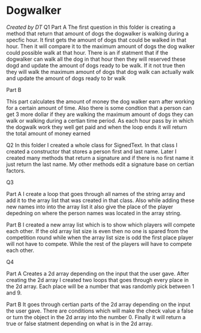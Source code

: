# Dogwalker
*Created by DT* 
Q1 
Part A
The first question in this folder is creating a method that return that amount of dogs the dogwalker is walking during a specfic hour. It first gets the amount of dogs that could be walked in that hour. Then it will compare it to the maximum amount of dogs the dog walker could possible walk at that hour. There is an if statment that if the dogwalker can walk all the dog in that hour then they will reserved these dogd and update the amount of dogs ready to be walk. If it not true then they will walk the maximum amount of dogs that dog walk can actually walk and update the amount of dogs ready to br walk 

Part B

This part calculates the amount of money the dog walker earn after working for a certain amount of time. Also there is some condtion that a person can get 3 more dollar if they are walking the maximum amount of dogs they can walk or walking during a certian time period. As each hour pass by in which the dogwalk work they well get paid and when the loop ends it will return the total amount of money earned   

Q2
In this folder I created a whole class for SignedText. In that class I created a constructor that stores a person first and last name. Later I created many methods that return a signature and if there is no first name it just return the last name. My other methods edit a signature base on certian factors. 

Q3 

Part A
I create a loop that goes through all names of the string array and add it to the array list that was created in that class. Also while adding these new names into into the array list it also give the place of the player depedning on where the person names was located in the array string.

Part B
I created a new array list which is to show which players will compete each other. If the old array list size is even then no one is spared from the competition round while when the array list size is odd the first place player will not have to compete. While the rest of the players will have to compete each other.

Q4

Part A
Creates a 2d array depending on the input that the user gave. After creating the 2d array I created two loops that goes through every place in the 2d array. Each place will be a number that was randomly pick between 1 and 9.

Part B
It goes through certian parts of the 2d array depending on the input the user gave. There are conditions which will make the check value a false or turn the object in the 2d array into the number 0. Finally it will return a true or false statment depending on what is in the 2d array.
